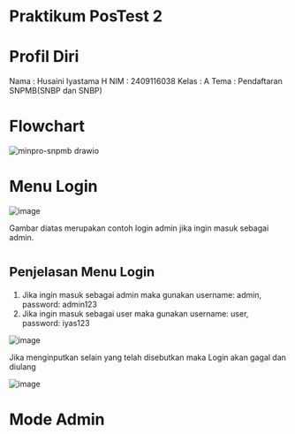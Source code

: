 # Praktikum PosTest 2

# Profil Diri

Nama : Husaini Iyastama H
NIM : 2409116038
Kelas : A
Tema : Pendaftaran SNPMB(SNBP dan SNBP)

# Flowchart

![minpro-snpmb drawio](https://github.com/user-attachments/assets/798dc419-d378-42b4-9db7-960b7097ad33)

# Menu Login

![image](https://github.com/user-attachments/assets/7834b30f-383f-4913-9fb0-345bd03c9151)

Gambar diatas merupakan contoh login admin jika ingin masuk sebagai admin.

# <sub>Penjelasan Menu Login<sub>

1. Jika ingin masuk sebagai admin maka gunakan username: admin, password: admin123
2. Jika ingin masuk sebagai user maka gunakan username: user, password: iyas123

![image](https://github.com/user-attachments/assets/5656c64a-9dbb-4294-a6b6-a6c54988ee80)

Jika menginputkan selain yang telah disebutkan maka Login akan gagal dan diulang

![image](https://github.com/user-attachments/assets/1fa09988-bd3e-4a0f-9ed9-959ec1060e50)

# Mode Admin


